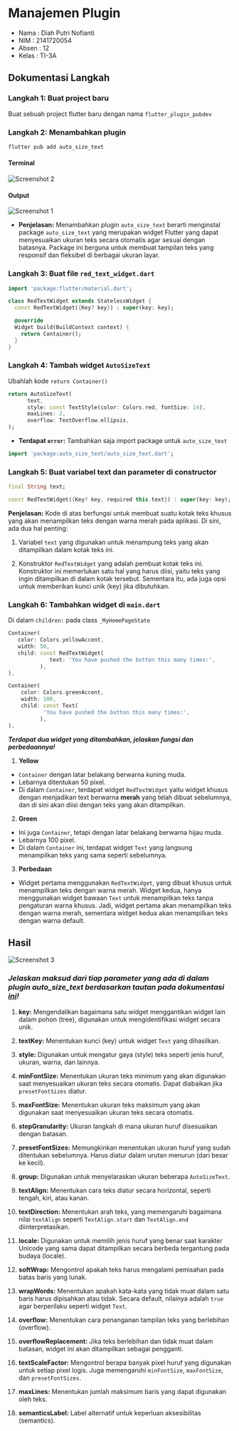# Manajemen Plugin

* Nama  : Diah Putri Nofianti
* NIM   : 2141720054
* Absen : 12
* Kelas : TI-3A

## Dokumentasi Langkah

### Langkah 1: Buat project baru
Buat sebuah project flutter baru dengan nama `flutter_plugin_pubdev`

### Langkah 2: Menambahkan plugin
```dart
flutter pub add auto_size_text
```

#### Terminal
![Screenshot 2](images/02.jpg)

#### Output
![Screenshot 1](images/01.jpg)
* **Penjelasan:** Menambahkan plugin `auto_size_text` berarti menginstal package `auto_size_text` yang merupakan widget Flutter yang dapat menyesuaikan ukuran teks secara otomatis agar sesuai dengan batasnya. Package ini berguna untuk membuat tampilan teks yang responsif dan fleksibel di berbagai ukuran layar.

### Langkah 3: Buat file `red_text_widget.dart`

```dart
import 'package:flutter/material.dart';

class RedTextWidget extends StatelessWidget {
  const RedTextWidget({Key? key}) : super(key: key);

  @override
  Widget build(BuildContext context) {
    return Container();
  }
}
```

### Langkah 4: Tambah widget `AutoSizeText`
Ubahlah kode `return Container()`

```dart
return AutoSizeText(
      text,
      style: const TextStyle(color: Colors.red, fontSize: 14),
      maxLines: 2,
      overflow: TextOverflow.ellipsis,
);
```

* **Terdapat `error`:** Tambahkan saja import package untuk `auto_size_text`

```dart
import 'package:auto_size_text/auto_size_text.dart';
```

### Langkah 5: Buat variabel text dan parameter di constructor

```dart
final String text;

const RedTextWidget({Key? key, required this.text}) : super(key: key);
```

**Penjelasan:** Kode di atas berfungsi untuk membuat suatu kotak teks khusus yang akan menampilkan teks dengan warna merah pada aplikasi. Di sini, ada dua hal penting:

1. Variabel `text` yang digunakan untuk menampung teks yang akan ditampilkan dalam kotak teks ini.

2. Konstruktor `RedTextWidget` yang adalah pembuat kotak teks ini. Konstruktor ini memerlukan satu hal yang harus diisi, yaitu teks yang ingin ditampilkan di dalam kotak tersebut. Sementara itu, ada juga opsi untuk memberikan kunci unik (key) jika dibutuhkan.

### Langkah 6: Tambahkan widget di `main.dart`
Di dalam `children:` pada class `_MyHomePageState`
```dart
Container(
   color: Colors.yellowAccent,
   width: 50,
   child: const RedTextWidget(
             text: 'You have pushed the button this many times:',
          ),
),

Container(
    color: Colors.greenAccent,
    width: 100,
    child: const Text(
           'You have pushed the button this many times:',
          ),
),
```
***Terdapat dua widget yang ditambahkan, jelaskan fungsi dan perbedaannya!***
1. **Yellow**
* `Container` dengan latar belakang berwarna kuning muda.
* Lebarnya ditentukan 50 pixel.
* Di dalam `Container`, terdapat widget `RedTextWidget` yaitu widget khusus dengan menjadikan text berwarna **merah** yang telah dibuat sebelumnya, dan di sini akan diisi dengan teks yang akan ditampilkan.

2. **Green**
* Ini juga `Container`, tetapi dengan latar belakang berwarna hijau muda.
* Lebarnya 100 pixel.
* Di dalam `Container` ini, terdapat widget `Text` yang langsung menampilkan teks yang sama seperti sebelumnya.

3. **Perbedaan**
* Widget pertama menggunakan `RedTextWidget`, yang dibuat khusus untuk menampilkan teks dengan warna merah. Widget kedua, hanya menggunakan widget bawaan `Text` untuk menampilkan teks tanpa pengaturan warna khusus. Jadi, widget pertama akan menampilkan teks dengan warna merah, sementara widget kedua akan menampilkan teks dengan warna default.

## Hasil
![Screenshot 3](images/03.jpg)

### ***Jelaskan maksud dari tiap parameter yang ada di dalam plugin auto_size_text berdasarkan tautan pada dokumentasi [ini](https://pub.dev/documentation/auto_size_text/latest/)!***

1. **key:** Mengendalikan bagaimana satu widget menggantikan widget lain dalam pohon (tree), digunakan untuk mengidentifikasi widget secara unik.

2. **textKey:** Menentukan kunci (key) untuk widget `Text` yang dihasilkan.

3. **style:** Digunakan untuk mengatur gaya (style) teks seperti jenis huruf, ukuran, warna, dan lainnya.

4. **minFontSize:** Menentukan ukuran teks minimum yang akan digunakan saat menyesuaikan ukuran teks secara otomatis. Dapat diabaikan jika `presetFontSizes` diatur.

5. **maxFontSize:** Menentukan ukuran teks maksimum yang akan digunakan saat menyesuaikan ukuran teks secara otomatis.

6. **stepGranularity:** Ukuran langkah di mana ukuran huruf disesuaikan dengan batasan.

7. **presetFontSizes:** Memungkinkan menentukan ukuran huruf yang sudah ditentukan sebelumnya. Harus diatur dalam urutan menurun (dari besar ke kecil).

8. **group:** Digunakan untuk menyelaraskan ukuran beberapa `AutoSizeText`.

9. **textAlign:** Menentukan cara teks diatur secara horizontal, seperti tengah, kiri, atau kanan.

10. **textDirection:** Menentukan arah teks, yang memengaruhi bagaimana nilai `textAlign` seperti `TextAlign.start` dan `TextAlign.end` diinterpretasikan.

11. **locale:** Digunakan untuk memilih jenis huruf yang benar saat karakter Unicode yang sama dapat ditampilkan secara berbeda tergantung pada budaya (locale).

12. **softWrap:** Mengontrol apakah teks harus mengalami pemisahan pada batas baris yang lunak.

13. **wrapWords:** Menentukan apakah kata-kata yang tidak muat dalam satu baris harus dipisahkan atau tidak. Secara default, nilainya adalah `true` agar berperilaku seperti widget `Text`.

14. **overflow:** Menentukan cara penanganan tampilan teks yang berlebihan (overflow).

15. **overflowReplacement:** Jika teks berlebihan dan tidak muat dalam batasan, widget ini akan ditampilkan sebagai pengganti.

16. **textScaleFactor:** Mengontrol berapa banyak pixel huruf yang digunakan untuk setiap pixel logis. Juga memengaruhi `minFontSize`, `maxFontSize`, dan `presetFontSizes`.

17. **maxLines:** Menentukan jumlah maksimum baris yang dapat digunakan oleh teks.

18. **semanticsLabel:** Label alternatif untuk keperluan aksesibilitas (semantics).